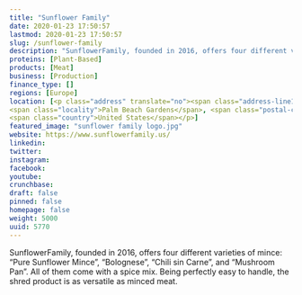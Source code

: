```yaml
---
title: "Sunflower Family"
date: 2020-01-23 17:50:57
lastmod: 2020-01-23 17:50:57
slug: /sunflower-family
description: "SunflowerFamily, founded in 2016, offers four different varieties of mince: “Pure Sunflower Mince”, “Bolognese”, “Chili sin Carne”, and “Mushroom Pan”. All of them come with a spice mix. Being perfectly easy to handle, the shred product is as versatile as minced meat."
proteins: [Plant-Based]
products: [Meat]
business: [Production]
finance_type: []
regions: [Europe]
location: [<p class="address" translate="no"><span class="address-line1">Northlake Boulevard</span><br>
<span class="locality">Palm Beach Gardens</span>, <span class="postal-code">33403</span><br>
<span class="country">United States</span></p>]
featured_image: "sunflower family logo.jpg"
website: https://www.sunflowerfamily.us/
linkedin: 
twitter: 
instagram: 
facebook: 
youtube: 
crunchbase: 
draft: false
pinned: false
homepage: false
weight: 5000
uuid: 5770
---
```

SunflowerFamily, founded in 2016, offers four different varieties of mince: “Pure Sunflower Mince”, “Bolognese”, “Chili sin Carne”, and “Mushroom Pan”. All of them come with a spice mix. Being perfectly easy to handle, the shred product is as versatile as minced meat.
